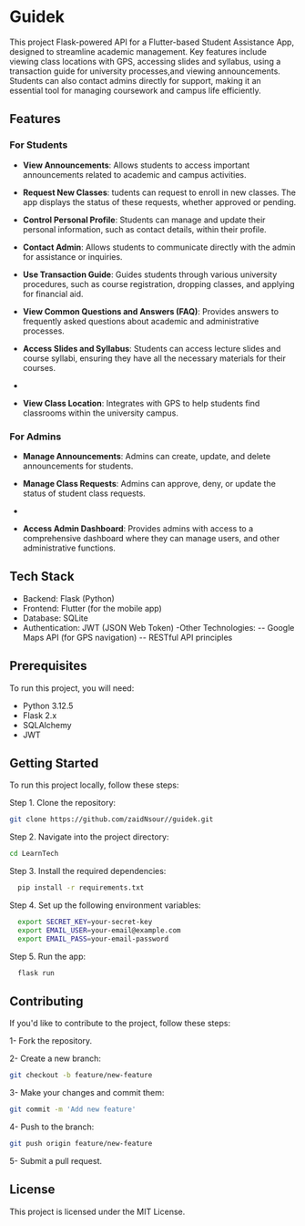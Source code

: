 # Guidek

This project Flask-powered API for a Flutter-based Student Assistance App, designed to streamline academic management.
Key features include viewing class locations with GPS, accessing slides and syllabus, using a transaction guide for university processes,and viewing announcements.
Students can also contact admins directly for support, making it an essential tool for managing coursework and campus life efficiently.

## Features

### For Students

- **View Announcements**: Allows students to access important announcements related to academic and campus activities.

- **Request New Classes**: tudents can request to enroll in new classes. The app displays the status of these requests, whether approved or pending.

- **Control Personal Profile**: Students can manage and update their personal information, such as contact details, within their profile.

- **Contact Admin**: Allows students to communicate directly with the admin for assistance or inquiries.

- **Use Transaction Guide**: Guides students through various university procedures, such as course registration, dropping classes, and applying for financial aid.

- **View Common Questions and Answers (FAQ)**: Provides answers to frequently asked questions about academic and administrative processes.

- **Access Slides and Syllabus**: Students can access lecture slides and course syllabi, ensuring they have all the necessary materials for their courses.
- 
- **View Class Location**: Integrates with GPS to help students find classrooms within the university campus.

### For Admins

- **Manage Announcements**: Admins can create, update, and delete announcements for students.

- **Manage Class Requests**: Admins can approve, deny, or update the status of student class requests.
- 
- **Access Admin Dashboard**: Provides admins with access to a comprehensive dashboard where they can manage users, and other administrative functions.

## Tech Stack

- Backend: Flask (Python)
- Frontend: Flutter (for the mobile app)
- Database: SQLite
- Authentication: JWT (JSON Web Token)
-Other Technologies:
  -- Google Maps API (for GPS navigation)
  -- RESTful API principles


## Prerequisites
To run this project, you will need:
- Python 3.12.5
- Flask 2.x
- SQLAlchemy
- JWT

## Getting Started

To run this project locally, follow these steps:

Step 1. Clone the repository:

```bash
git clone https://github.com/zaidNsour//guidek.git
```

Step 2. Navigate into the project directory:
```bash
cd LearnTech
```

Step 3. Install the required dependencies:
 ```bash
   pip install -r requirements.txt
```

Step 4. Set up the following environment variables:
```bash
  export SECRET_KEY=your-secret-key
  export EMAIL_USER=your-email@example.com
  export EMAIL_PASS=your-email-password
```

Step 5. Run the app:
```bash
  flask run
```


## Contributing
 If you'd like to contribute to the project, follow these steps:
 
1- Fork the repository.

2- Create a new branch: 

```bash
git checkout -b feature/new-feature
```

3- Make your changes and commit them:

```bash
git commit -m 'Add new feature'
```

4- Push to the branch: 

```bash
git push origin feature/new-feature
```

5- Submit a pull request.

## License
This project is licensed under the MIT License.
